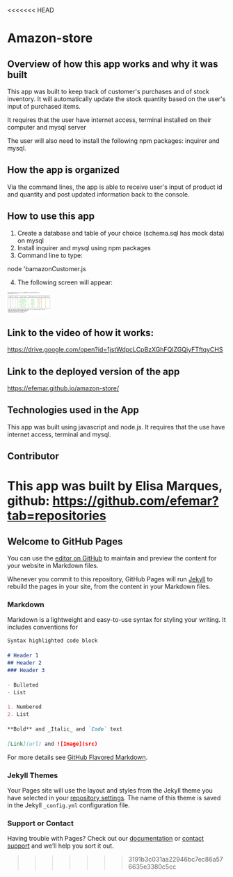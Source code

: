 <<<<<<< HEAD
# Amazon-store

## Overview of how this app works and why it was built

This app was built to keep track of customer's purchases and of stock inventory. It will automatically update the stock quantity based on the user's input of purchased items. 

It requires that the user have internet access, terminal installed on their computer and mysql server

The user will also need to install the following npm packages: inquirer and mysql.

## How the app is organized

Via the command lines, the app is able to receive user's input of product id and quantity and post updated information back to the console.

## How to use this app

1) Create a database and table of your choice (schema.sql has mock data) on mysql
2) Install inquirer and mysql using npm packages
3) Command line to type:

node 'bamazonCustomer.js 

4) The following screen will appear:

<img src="images/screenshot-node.png" width="100">


## Link to the video of how it works:
https://drive.google.com/open?id=1jstWdpcLCpBzXGhFQIZGQiyFTftqyCHS

## Link to the deployed version of the app
https://efemar.github.io/amazon-store/

## Technologies used in the App
This app was built using javascript and node.js. It requires that the use have internet access, terminal and mysql.

## Contributor
This app was built by Elisa Marques, github: https://github.com/efemar?tab=repositories
=======
## Welcome to GitHub Pages

You can use the [editor on GitHub](https://github.com/efemar/amazon-store/edit/master/README.md) to maintain and preview the content for your website in Markdown files.

Whenever you commit to this repository, GitHub Pages will run [Jekyll](https://jekyllrb.com/) to rebuild the pages in your site, from the content in your Markdown files.

### Markdown

Markdown is a lightweight and easy-to-use syntax for styling your writing. It includes conventions for

```markdown
Syntax highlighted code block

# Header 1
## Header 2
### Header 3

- Bulleted
- List

1. Numbered
2. List

**Bold** and _Italic_ and `Code` text

[Link](url) and ![Image](src)
```

For more details see [GitHub Flavored Markdown](https://guides.github.com/features/mastering-markdown/).

### Jekyll Themes

Your Pages site will use the layout and styles from the Jekyll theme you have selected in your [repository settings](https://github.com/efemar/amazon-store/settings). The name of this theme is saved in the Jekyll `_config.yml` configuration file.

### Support or Contact

Having trouble with Pages? Check out our [documentation](https://help.github.com/categories/github-pages-basics/) or [contact support](https://github.com/contact) and we’ll help you sort it out.
>>>>>>> 3191b3c031aa22946bc7ec86a576635e3380c5cc
